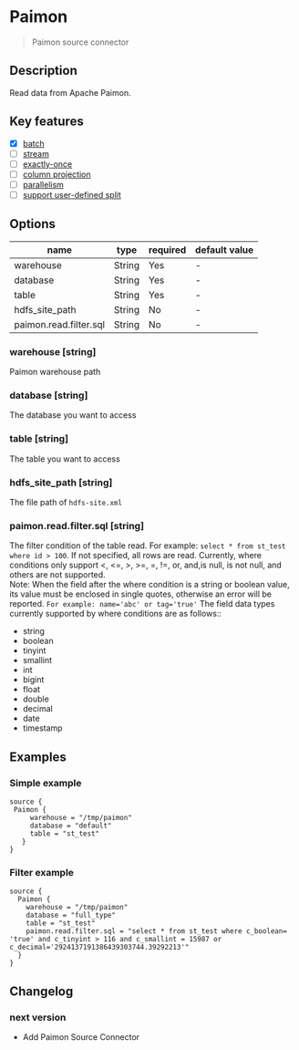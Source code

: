 # Paimon

> Paimon source connector

## Description

Read data from Apache Paimon.

## Key features

- [x] [batch](../../concept/connector-v2-features.md)
- [ ] [stream](../../concept/connector-v2-features.md)
- [ ] [exactly-once](../../concept/connector-v2-features.md)
- [ ] [column projection](../../concept/connector-v2-features.md)
- [ ] [parallelism](../../concept/connector-v2-features.md)
- [ ] [support user-defined split](../../concept/connector-v2-features.md)

## Options

|          name          |  type  | required | default value |
|------------------------|--------|----------|---------------|
| warehouse              | String | Yes      | -             |
| database               | String | Yes      | -             |
| table                  | String | Yes      | -             |
| hdfs_site_path         | String | No       | -             |
| paimon.read.filter.sql | String | No       | -             |

### warehouse [string]

Paimon warehouse path

### database [string]

The database you want to access

### table [string]

The table you want to access

### hdfs_site_path [string]

The file path of `hdfs-site.xml`

### paimon.read.filter.sql [string]

The filter condition of the table read. For example: `select * from st_test where id > 100`. If not specified, all rows are read. Currently, where conditions only support <, <=, >, >=, =, !=, or, and,is null, is not null, and others are not supported.</br>
Note: When the field after the where condition is a string or boolean value, its value must be enclosed in single quotes, otherwise an error will be reported. `For example: name='abc' or tag='true'`
The field data types currently supported by where conditions are as follows::
- string
- boolean
- tinyint
- smallint
- int
- bigint
- float
- double
- decimal
- date
- timestamp

## Examples

### Simple example

```hocon
source {
 Paimon {
     warehouse = "/tmp/paimon"
     database = "default"
     table = "st_test"
   }
}
```

### Filter example

```hocon
source {
  Paimon {
    warehouse = "/tmp/paimon"
    database = "full_type"
    table = "st_test"
    paimon.read.filter.sql = "select * from st_test where c_boolean= 'true' and c_tinyint > 116 and c_smallint = 15987 or c_decimal='2924137191386439303744.39292213'"
  }
}
```

## Changelog

### next version

- Add Paimon Source Connector

